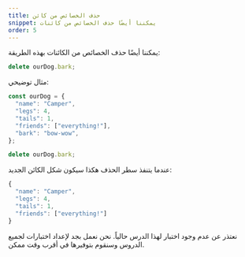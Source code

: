 ```yaml
---
title: حذف الخصائص من كائن
snippet: يمكننا أيضًا حذف الخصائص من كائنات
order: 5
---
```


يمكننا أيضًا حذف الخصائص من الكائنات بهذه الطريقة:

```js
delete ourDog.bark;
```

مثال توضيحي:

```js
const ourDog = {
  "name": "Camper",
  "legs": 4,
  "tails": 1,
  "friends": ["everything!"],
  "bark": "bow-wow",
};

delete ourDog.bark;
```

عندما يتنفذ سطر الحذف هكذا سيكون شكل الكائن الجديد:

```js
{
  "name": "Camper",
  "legs": 4,
  "tails": 1,
  "friends": ["everything!"]
}
```

<div class="quiz">
نعتذر عن عدم وجود اختبار لهذا الدرس حالياً. نحن نعمل بجد لإعداد اختبارات لجميع الدروس وسنقوم بتوفيرها في أقرب وقت ممكن.
</div>
